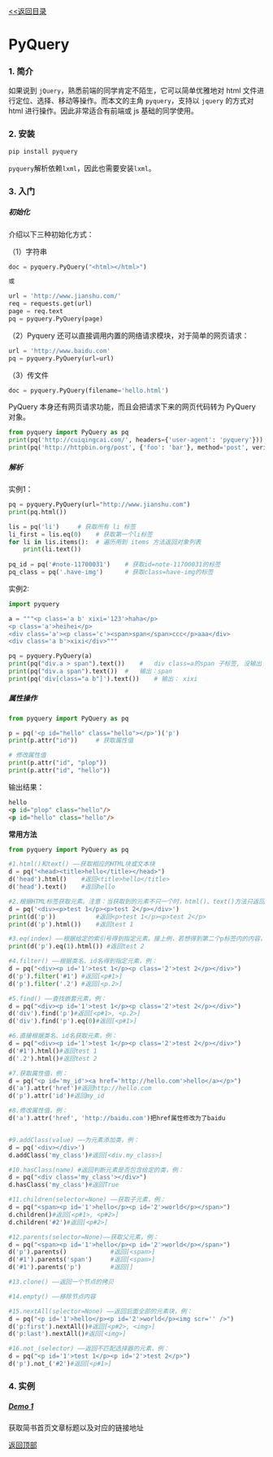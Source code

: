 <a href="index.md" name="top"><<返回目录</a>

# PyQuery

### 1. 简介

如果说到 `jQuery`，熟悉前端的同学肯定不陌生，它可以简单优雅地对 html 文件进行定位、选择、移动等操作。而本文的主角 `pyquery`，支持以 `jquery` 的方式对 html 进行操作。因此非常适合有前端或 js 基础的同学使用。

### 2. 安装

```sh
pip install pyquery
```

`pyquery`解析依赖`lxml`，因此也需要安装`lxml`。

### 3. 入门

##### 初始化

介绍以下三种初始化方式：

（1）字符串

```python
doc = pyquery.PyQuery("<html></html>")

或

url = 'http://www.jianshu.com/'
req = requests.get(url)
page = req.text
pq = pyquery.PyQuery(page)

```

（2）Pyquery 还可以直接调用内置的网络请求模块，对于简单的网页请求：

```python
url = 'http://www.baidu.com'
pq = pyquery.PyQuery(url=url)
```
（3）传文件

```python
doc = pyquery.PyQuery(filename='hello.html')
```

PyQuery 本身还有网页请求功能，而且会把请求下来的网页代码转为 PyQuery 对象。

```python
from pyquery import PyQuery as pq
print(pq('http://cuiqingcai.com/', headers={'user-agent': 'pyquery'}))
print(pq('http://httpbin.org/post', {'foo': 'bar'}, method='post', verify=True))
```

##### 解析

实例1：

```python
pq = pyquery.PyQuery(url="http://www.jianshu.com")
print(pq.html())	

lis = pq('li')	   # 获取所有 li 标签
li_first = lis.eq(0)	# 获取第一个li标签
for li in lis.items():	# 遍历用到 items 方法返回对象列表
    print(li.text())
    
pq_id = pq('#note-11700031')	# 获取id=note-11700031的标签
pq_class = pq('.have-img')		# 获取class=have-img的标签

```

实例2:    

```python
import pyquery

a = """<p class='a b' xixi='123'>haha</p>
<p class='a'>heihei</p>
<div class='a'><p class='c'><span>span</span>ccc</p>aaa</div>
<div class='a b'>xixi</div>"""

pq = pyquery.PyQuery(a)
print(pq("div.a > span").text())	#	div class=a的span 子标签, 没输出
print(pq("div.a span").text())	# 	输出：span
print(pq('div[class="a b"]').text())	# 输出： xixi

```

##### 属性操作

```python
from pyquery import PyQuery as pq

p = pq('<p id="hello" class="hello"></p>')('p')
print(p.attr("id"))		# 获取属性值

# 修改属性值
print(p.attr("id", "plop"))	
print(p.attr("id", "hello"))
```
输出结果：

```html
hello
<p id="plop" class="hello"/>
<p id="hello" class="hello"/>
```

**常用方法**

```python
from pyquery import PyQuery as pq

#1.html()和text() ——获取相应的HTML块或文本块
d = pq("<head><title>hello</title></head>")
d('head').html()    #返回<title>hello</title>
d('head').text()    #返回hello

#2.根据HTML标签获取元素。注意：当获取到的元素不只一个时，html()、text()方法只返回首个元素的相应内容块
d = pq('<div><p>test 1</p><p>test 2</p></div>')
print(d('p'))           #返回<p>test 1</p><p>test 2</p>
print(d('p').html())    #返回test 1

#3.eq(index) ——根据给定的索引号得到指定元素。接上例，若想得到第二个p标签内的内容，则可以：
print(d('p').eq(1).html()) #返回test 2

#4.filter() ——根据类名、id名得到指定元素，例：
d = pq("<div><p id='1'>test 1</p><p class='2'>test 2</p></div>")
d('p').filter('#1') #返回[<p#1>]
d('p').filter('.2') #返回[<p.2>]

#5.find() ——查找嵌套元素，例：
d = pq("<div><p id='1'>test 1</p><p class='2'>test 2</p></div>")
d('div').find('p')#返回[<p#1>, <p.2>]
d('div').find('p').eq(0)#返回[<p#1>]

#6.直接根据类名、id名获取元素，例：
d = pq("<div><p id='1'>test 1</p><p class='2'>test 2</p></div>")
d('#1').html()#返回test 1
d('.2').html()#返回test 2

#7.获取属性值，例：
d = pq("<p id='my_id'><a href='http://hello.com'>hello</a></p>")
d('a').attr('href')#返回http://hello.com
d('p').attr('id')#返回my_id

#8.修改属性值，例：
d('a').attr('href', 'http://baidu.com')把href属性修改为了baidu


#9.addClass(value) ——为元素添加类，例：
d = pq('<div></div>')
d.addClass('my_class')#返回[<div.my_class>]

#10.hasClass(name) #返回判断元素是否包含给定的类，例：
d = pq("<div class='my_class'></div>")
d.hasClass('my_class')#返回True

#11.children(selector=None) ——获取子元素，例：
d = pq("<span><p id='1'>hello</p><p id='2'>world</p></span>")
d.children()#返回[<p#1>, <p#2>]
d.children('#2')#返回[<p#2>]

#12.parents(selector=None)——获取父元素，例：
d = pq("<span><p id='1'>hello</p><p id='2'>world</p></span>")
d('p').parents()            #返回[<span>]
d('#1').parents('span')     #返回[<span>]
d('#1').parents('p')        #返回[]

#13.clone() ——返回一个节点的拷贝

#14.empty() ——移除节点内容

#15.nextAll(selector=None) ——返回后面全部的元素块，例：
d = pq("<p id='1'>hello</p><p id='2'>world</p><img scr='' />")
d('p:first').nextAll()#返回[<p#2>, <img>]
d('p:last').nextAll()#返回[<img>]

#16.not_(selector) ——返回不匹配选择器的元素，例：
d = pq("<p id='1'>test 1</p><p id='2'>test 2</p>")
d('p').not_('#2')#返回[<p#1>]

```

### 4. 实例

##### [Demo 1](https://github.com/JHFighting/python_spider/blob/master/PyQuery/demo_1.py)

获取简书首页文章标题以及对应的链接地址



 [返回顶部](#top)